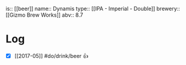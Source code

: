 is:: [[beer]]
name:: Dynamis
type:: [[IPA - Imperial - Double]]
brewery:: [[Gizmo Brew Works]]
abv:: 8.7

# Log
- [x] [[2017-05]] #do/drink/beer 👍

